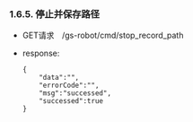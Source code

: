 ### 1.6.5. 停止并保存路径

  - GET请求　/gs-robot/cmd/stop_record_path

  - response:

    ```
    {
        "data":"",
        "errorCode":"",
        "msg":"successed",
        "successed":true
    }
    ```